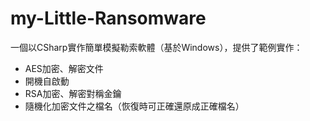 # my-Little-Ransomware

一個以CSharp實作簡單模擬勒索軟體（基於Windows），提供了範例實作：<br>
* AES加密、解密文件
* 開機自啟動
* RSA加密、解密對稱金鑰
* 隨機化加密文件之檔名（恢復時可正確還原成正確檔名）
